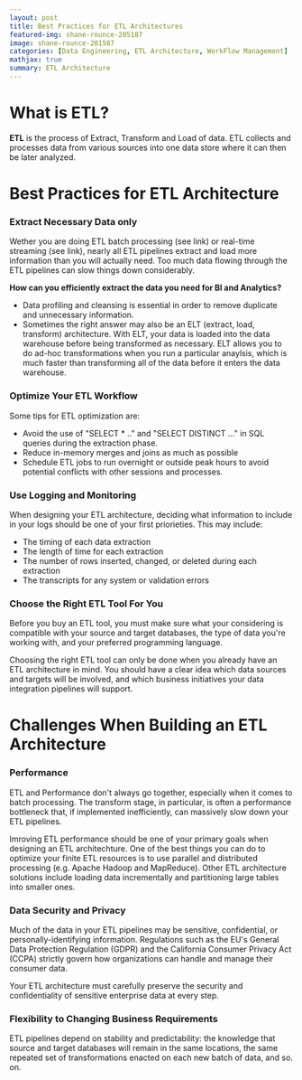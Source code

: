 ```yaml
---
layout: post
title: Best Practices for ETL Architectures
featured-img: shane-rounce-205187
image: shane-rounce-201587
categories: [Data Engineering, ETL Architecture, WorkFlow Management]
mathjax: true
summary: ETL Architecture
---
```



# What is ETL?
**ETL** is the process of Extract, Transform and Load of data. ETL collects and processes data from various sources into one data store where it can then be later analyzed.



# Best Practices for ETL Architecture

### Extract Necessary Data only

Wether you are doing ETL batch processing (see link) or real-time streaming (see link), nearly all ETL pipelines extract and load more information than you will actually need. Too much data flowing through the ETL pipelines can slow things down considerably.

**How can you efficiently extract the data you need for BI and Analytics?**
- Data profiling and cleansing is essential in order to remove duplicate and unnecessary information.
- Sometimes the right answer may also be an ELT (extract, load, transform) architecture. With ELT, your data is loaded into the data warehouse before being transformed as necessary. ELT allows you to do ad-hoc transformations when you run a particular anaylsis, which is much faster than transforming all of the data before it enters the data warehouse.

### Optimize Your ETL Workflow
Some tips for ETL optimization are:
- Avoid the use of "SELECT * .." and "SELECT DISTINCT ..." in SQL queries during the extraction phase.
- Reduce in-memory merges and joins as much as possible
- Schedule ETL jobs to run overnight or outside peak hours to avoid potential conflicts with other sessions and processes.

### Use Logging and Monitoring
When designing your ETL architecture, deciding what information to include in your logs should be one of your first priorieties. This may include:
- The timing of each data extraction
- The length of time for each extraction
- The number of rows inserted, changed, or deleted during each extraction
- The transcripts for any system or validation errors


### Choose the Right ETL Tool For You
Before you buy an ETL tool, you must make sure what your considering is compatible with your source and target databases, the type of data you're working with, and your preferred programming language.

Choosing the right ETL tool can only be done when you already have an ETL architecture in mind. You should have a clear idea which data sources and targets will be involved, and which business initiatives your data integration pipelines will support.

# Challenges When Building an ETL Architecture
### Performance
ETL and Performance don't always go together, especially when it comes to batch processing. The transform stage, in particular, is often a performance bottleneck that, if implemented inefficiently, can massively slow down your ETL pipelines.

Imroving ETL performance should be one of your primary goals when designing an ETL architechture. One of the best things you can do to optimize your finite ETL resources is to use parallel and distributed processing (e.g. Apache Hadoop and MapReduce). Other ETL architecture solutions include loading data incrementally and partitioning large tables into smaller ones.

### Data Security and Privacy
Much of the data in your ETL pipelines may be sensitive, confidential, or personally-identifying information. Regulations such as the EU's General Data Protection Regulation (GDPR) and the California Consumer Privacy Act (CCPA) strictly govern how organizations can handle and manage their consumer data.

Your ETL architecture must carefully preserve the security and confidentiality of sensitive enterprise data at every step.

### Flexibility to Changing Business Requirements
ETL pipelines depend on stability and predictability: the knowledge that source and target databases will remain in the same locations, the same repeated set of transformations enacted on each new batch of data, and so. on. 





